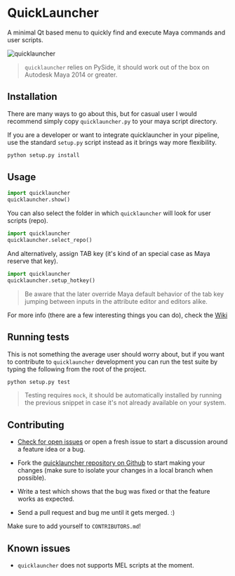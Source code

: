 QuickLauncher
=============

A minimal Qt based menu to quickly find and execute Maya commands and user scripts.

![quicklauncher](https://cloud.githubusercontent.com/assets/2292742/17669950/1be0ea84-6353-11e6-8726-f233cfc2ea25.gif)

> `quicklauncher` relies on PySide, it should work out of the box on Autodesk Maya 2014 or greater.


## Installation

There are many ways to go about this, but for casual user I would recommend simply copy
`quicklauncher.py` to your maya script directory.

If you are a developer or want to integrate quicklauncher in your pipeline, use the standard
`setup.py` script instead as it brings way more flexibility.

```python
python setup.py install
```


## Usage

```python
import quicklauncher
quicklauncher.show()
```

You can also select the folder in which `quicklauncher` will look for user scripts (repo).

```python
import quicklauncher
quicklauncher.select_repo()
```

And alternatively, assign TAB key (it's kind of an special case as Maya reserve that key).

```python
import quicklauncher
quicklauncher.setup_hotkey()
```

> Be aware that the later override Maya default behavior of the tab key jumping between inputs in the
> attribute editor and editors alike.


For more info (there are a few interesting things you can do), check the [Wiki][]

[Wiki]: https://github.com/csaez/quicklauncher/wiki


## Running tests

This is not something the average user should worry about, but if you want to contribute to `quicklauncher` development you can run the test suite by typing the following from the root of the project.

```bash
python setup.py test
```

> Testing requires `mock`, it should be automatically installed by running the previous snippet in case it's not already available on your system.


## Contributing

- [Check for open issues](https://github.com/csaez/quicklauncher/issues) or open a fresh issue to
  start a discussion around a feature idea or a bug.

- Fork the [quicklauncher repository on Github](https://github.com/csaez/quicklauncher) to start
  making your changes (make sure to isolate your changes in a local branch when possible).

- Write a test which shows that the bug was fixed or that the feature works as expected.

- Send a pull request and bug me until it gets merged. :)


Make sure to add yourself to `CONTRIBUTORS.md`!


## Known issues

- `quicklauncher` does not supports MEL scripts at the moment.
